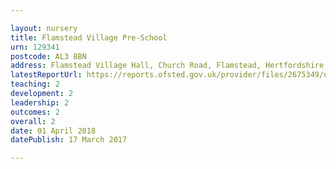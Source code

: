 ```yaml
---

layout: nursery
title: Flamstead Village Pre-School
urn: 129341
postcode: AL3 8BN
address: Flamstead Village Hall, Church Road, Flamstead, Hertfordshire, AL3 8BN
latestReportUrl: https://reports.ofsted.gov.uk/provider/files/2675349/urn/129341.pdf
teaching: 2
development: 2
leadership: 2
outcomes: 2
overall: 2
date: 01 April 2018 
datePublish: 17 March 2017

---
```

